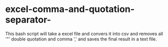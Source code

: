 # excel-comma-and-quotation-separator-
This bash script will take a excel file and convers it into csv and removes all '"' double quotation and comma ',' and saves the final result in a text file.
